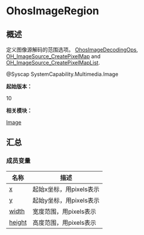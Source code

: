 # OhosImageRegion


## 概述

定义图像源解码的范围选项。 [OhosImageDecodingOps](_ohos_image_decoding_ops.md), [OH_ImageSource_CreatePixelMap](image.md#oh_imagesource_createpixelmap) and [OH_ImageSource_CreatePixelMapList](image.md#oh_imagesource_createpixelmaplist).

\@Syscap SystemCapability.Multimedia.Image

**起始版本：**

10

**相关模块：**

[Image](image.md)


## 汇总


### 成员变量

| 名称 | 描述 | 
| -------- | -------- |
| [x](image.md#x) | 起始x坐标，用pixels表示 | 
| [y](image.md#y) | 起始y坐标，用pixels表示 | 
| [width](image.md#width) | 宽度范围，用pixels表示 | 
| [height](image.md#height) | 高度范围，用pixels表示 | 
